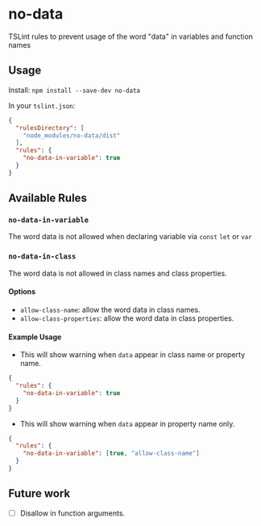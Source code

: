 # no-data
TSLint rules to prevent usage of the word "data" in variables and function names

## Usage
Install:
`npm install --save-dev no-data`

In your `tslint.json`:
```json
{
  "rulesDirectory": [
    "node_modules/no-data/dist"
  ],
  "rules": {
    "no-data-in-variable": true
  }
}
```

## Available Rules
### `no-data-in-variable`
The word data is not allowed when declaring variable via `const` `let` or `var`

### `no-data-in-class`
The word data is not allowed in class names and class properties.
#### Options
- `allow-class-name`: allow the word data in class names.
- `allow-class-properties`: allow the word data in class properties.
#### Example Usage
- This will show warning when `data` appear in class name or property name.
```json
{
  "rules": {
    "no-data-in-variable": true
  }
}
```
- This will show warning when `data` appear in property name only.
```json
{
  "rules": {
    "no-data-in-variable": [true, "allow-class-name"]
  }
}
```


## Future work
- [ ] Disallow in function arguments.
